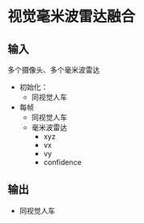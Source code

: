 # 视觉毫米波雷达融合

## 输入
多个摄像头、多个毫米波雷达

* 初始化： 
  * 同视觉人车
* 每帧
  * 同视觉人车
  * 毫米波雷达
    * xyz
    * vx
    * vy
    * confidence

## 输出
* 同视觉人车

